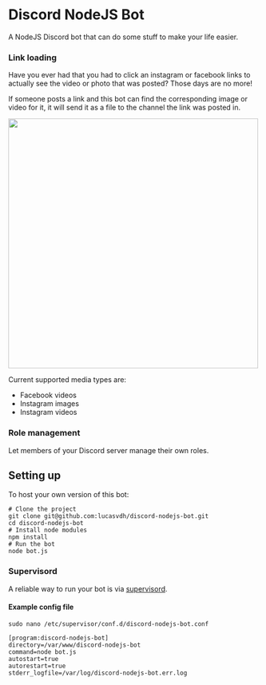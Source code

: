 # Discord NodeJS Bot

A NodeJS Discord bot that can do some stuff to make your life easier.

### Link loading

Have you ever had that you had to click an instagram or facebook links to actually see the video or photo that was posted? 
Those days are no more! 

If someone posts a link and this bot can find the corresponding image or video for it, it will send it as a file to the channel the link was posted in. 

<img src="./examples/facebook link example.gif" width="500"/>

Current supported media types are:
- Facebook videos
- Instagram images
- Instagram videos

### Role management

Let members of your Discord server manage their own roles.

## Setting up

To host your own version of this bot:

```shell script
# Clone the project
git clone git@github.com:lucasvdh/discord-nodejs-bot.git
cd discord-nodejs-bot
# Install node modules
npm install
# Run the bot
node bot.js
```

### Supervisord

A reliable way to run your bot is via [supervisord](http://supervisord.org/).

#### Example config file

```shell script
sudo nano /etc/supervisor/conf.d/discord-nodejs-bot.conf
```

```
[program:discord-nodejs-bot]
directory=/var/www/discord-nodejs-bot
command=node bot.js
autostart=true
autorestart=true
stderr_logfile=/var/log/discord-nodejs-bot.err.log
```